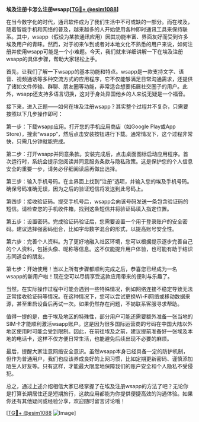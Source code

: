 **埃及注册卡怎么注册wsapp[[TG💪+ @esim1088](https://t.me/s/esim1088)]**

在当今数字化的时代，通讯软件成为了我们生活中不可或缺的一部分。而在埃及，随着智能手机和网络的普及，越来越多的人开始使用各种即时通讯工具来保持联系。其中，wsapp（假设为某款通讯应用）因其功能丰富、界面友好而受到许多埃及用户的青睐。然而，对于初来乍到或者对本地文化不熟悉的用户来说，如何注册并使用wsapp可能是一个小难题。今天，我们就来详细讲解一下在埃及注册wsapp的具体步骤，帮助大家轻松上手。

首先，让我们了解一下wsapp的基本功能和特点。wsapp是一款支持文字、语音、视频通话等多种交流方式的应用程序，它不仅能够满足日常沟通需求，还提供了诸如文件传输、群聊、朋友圈等功能，非常适合想要拓展社交圈子的用户。此外，wsapp还支持多语言切换，这对于身处异国他乡的人来说无疑是一个福音。

接下来，进入正题——如何在埃及注册wsapp？其实整个过程并不复杂，只需要按照以下几步操作即可：

第一步：下载wsapp应用。打开您的手机应用商店（如Google Play或App Store），搜索“wsapp”，然后点击安装按钮进行下载。通常情况下，这个过程非常快，只需几分钟就能完成。

第二步：打开wsapp并同意条款。安装完成后，点击桌面图标启动应用程序。首次运行时，系统会提示您阅读并同意服务条款与隐私政策。这是保护您的个人信息安全的重要一步，请务必仔细阅读后再做出选择。

第三步：输入手机号码。在主界面上找到“注册”选项，并输入您的埃及手机号码。确保号码准确无误，因为之后的验证短信将发送到此号码上。

第四步：接收验证码。提交手机号后，wsapp会向该号码发送一条包含验证码的短信。请检查您的手机收件箱，找到这条短信并将验证码填入指定位置。

第五步：设置密码。完成验证码验证后，您需要设置一个用于登录账户的安全密码。建议选择强密码组合，比如字母数字混合的形式，以提高账号安全性。

第六步：完善个人资料。为了更好地融入社区环境，您可以根据提示逐步完善自己的个人资料，包括头像、昵称等信息。这不仅能提升用户体验，也可能有助于结识志同道合的朋友。

第七步：开始使用！当以上所有步骤都顺利完成之后，恭喜您已经成为一名wsapp的新用户啦！现在您可以尽情享受这款应用带来的便利与乐趣了。

当然，在实际操作过程中可能会遇到一些特殊情况，例如网络连接不稳定导致无法正常接收验证码等情况。在这种情况下，您可以尝试更换Wi-Fi网络或移动数据来源，甚至重启设备后再试一次。如果仍然存在问题，不妨联系客服寻求帮助。

值得一提的是，由于埃及地区的特殊性，部分用户可能还需要额外准备一张当地的SIM卡才能顺利激活wsapp账户。这是因为很多国际运营商的号码在中国大陆以外地区使用时可能会受到限制。因此，在前往埃及之前，建议提前准备好一张埃及本地的电话卡，这样不仅方便日常生活，也能避免后续出现不必要的麻烦。

最后，提醒大家注意网络安全意识。虽然wsapp本身已经具备一定的防护机制，但作为普通用户，我们也应该养成良好的上网习惯，比如定期更新密码、谨慎添加陌生人好友等。只有这样，才能最大限度地保障我们的账户安全和个人隐私不受侵犯。

总之，通过上述介绍相信大家已经掌握了在埃及注册wsapp的方法了吧？无论你是打算长期居住还是短期旅行，这款应用都能为你提供便捷高效的沟通体验。如果你还有其他疑问或经验分享，欢迎随时留言讨论哦！

[[TG💪+ @esim1088](https://t.me/s/esim1088) ![Image](https://i.postimg.cc/4NQfJmqS/Snipaste-2025-05-13-00-14-12.png)]